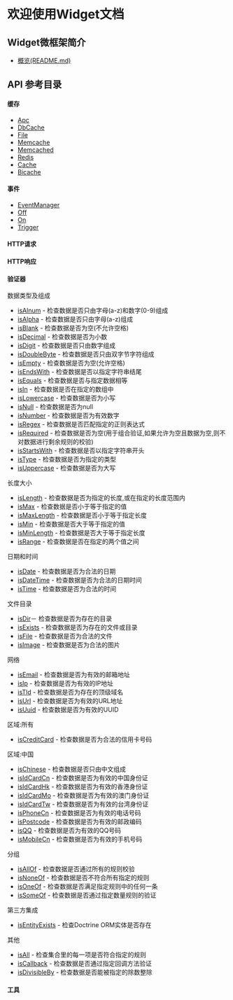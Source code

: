 欢迎使用Widget文档
==================

Widget微框架简介
---------------
* [概览(README.md)](../../README.md)

API 参考目录
------------

#### 缓存
* [Apc](api/apc.md)
* [DbCache](api/dbCache.md)
* [File](api/file.md)
* [Memcache](api/memcache.md)
* [Memcached](api/memcached.md)
* [Redis](api/redis.md)
* [Cache](api/cache.md) 
* [Bicache](api/bicache.md)

#### 事件
* [EventManager](api/eventManager.md)
* [Off](api/off.md)
* [On](api/on.md)
* [Trigger](api/trigger.md)

#### HTTP请求

#### HTTP响应

#### 验证器
数据类型及组成
* [isAlnum](api/isAlnum.md) - 检查数据是否只由字母(a-z)和数字(0-9)组成
* [isAlpha](api/isAlpha.md) - 检查数据是否只由字母(a-z)组成
* [isBlank](api/isBlank.md) - 检查数据是否为空(不允许空格)
* [isDecimal](api/isDecimal.md) - 检查数据是否为小数
* [isDigit](api/isDigit.md) - 检查数据是否只由数字组成
* [isDoubleByte](api/isDoubleByte.md) - 检查数据是否只由双字节字符组成
* [isEmpty](api/isEmpty.md) - 检查数据是否为空(允许空格)
* [isEndsWith](api/isEndsWith.md) - 检查数据是否以指定字符串结尾
* [isEquals](api/isEquals.md) - 检查数据是否与指定数据相等
* [isIn](api/isIn.md) - 检查数据是否在指定的数组中
* [isLowercase](api/isLowercase.md) - 检查数据是否为小写
* [isNull](api/isNull.md) - 检查数据是否为null
* [isNumber](api/isNumber.md) - 检查数据是否为有效数字
* [isRegex](api/isRegex.md) - 检查数据是否匹配指定的正则表达式
* [isRequired](api/isRequired.md) - 检查数据是否为空(用于组合验证,如果允许为空且数据为空,则不对数据进行剩余规则的校验)
* [isStartsWith](api/isStartsWith.md) - 检查数据是否以指定字符串开头
* [isType](api/isType.md) - 检查数据是否为指定的类型
* [isUppercase](api/isUppercase.md) - 检查数据是否为大写

长度大小
* [isLength](api/isLength.md) - 检查数据是否为指定的长度,或在指定的长度范围内
* [isMax](api/isMax.md) - 检查数据是否小于等于指定的值
* [isMaxLength](api/isMaxlength.md) - 检查数据是否小于等于指定长度
* [isMin](api/isMin.md) - 检查数据是否大于等于指定的值
* [isMinLength](api/isMinlength.md) - 检查数据是否大于等于指定长度
* [isRange](api/isRange.md) - 检查数据是否在指定的两个值之间

日期和时间
* [isDate](api/isdate.md) - 检查数据是否为合法的日期
* [isDateTime](api/isdatetime.md) - 检查数据是否为合法的日期时间
* [isTime](api/istime) - 检查数据是否为合法的时间

文件目录
* [isDir](api/isDir.md)－ 检查数据是否为存在的目录
* [isExists](api/isExists.md) - 检查数据是否为存在的文件或目录
* [isFile](api/isFile.md) - 检查数据是否为合法的文件
* [isImage](api/isImage.md) - 检查数据是否为合法的图片

网络
* [isEmail](api/isEmail.md) - 检查数据是否为有效的邮箱地址
* [isIp](api/isIp.md) - 检查数据是否为有效的IP地址
* [isTld](api/isTld.md) - 检查数据是否为存在的顶级域名
* [isUrl](api/isUrl.md) - 检查数据是否为有效的URL地址
* [isUuid](api/isUuid.md) - 检查数据是否为有效的UUID

区域:所有
* [isCreditCard](api/isCreditcard.md) - 检查数据是否为合法的信用卡号码

区域:中国
* [isChinese](api/isChinese.md) - 检查数据是否只由中文组成
* [isIdCardCn](api/isIdCardCn.md) - 检查数据是否为有效的中国身份证
* [isIdCardHk](api/isIdCardHk.md) - 检查数据是否为有效的香港身份证
* [isIdCardMo](api/isIdCardMo.md) - 检查数据是否为有效的澳门身份证
* [isIdCardTw](api/isIdCardTw.md) - 检查数据是否为有效的台湾身份证
* [isPhoneCn](api/isPhoneCn.md) - 检查数据是否为有效的电话号码
* [isPostcode](api/isPostcode.md) - 检查数据是否为有效的邮政编码
* [isQQ](api/isQQ.md) - 检查数据是否为有效的QQ号码
* [isMobileCn](api/isMobileCn.md) - 检查数据是否为有效的手机号码

分组
* [isAllOf](api/isAllof.md) - 检查数据是否通过所有的规则校验
* [isNoneOf](api/isNoneof.md) - 检查数据是否不符合所有指定的规则
* [isOneOf](api/isOneof.md) - 检查数据是否满足指定规则中的任何一条
* [isSomeOf](api/isSomeof.md) - 检查数据是否通过指定数量规则的验证

第三方集成
* [isEntityExists](api/isEntityExists.md) - 检查Doctrine ORM实体是否存在

其他
* [isAll](api/isAll.md) - 检查集合里的每一项是否符合指定的规则
* [isCallback](api/isCallback.md) - 检查数据是否通过指定回调方法验证
* [isDivisibleBy](api/isDivisibleby.md) - 检查数据是否能被指定的除数整除

#### 工具
